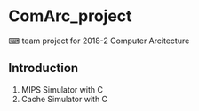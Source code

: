 # ComArc_project
⌨ team project for 2018-2 Computer Arcitecture <br>

## Introduction
1. MIPS Simulator with C
2. Cache Simulator with C
